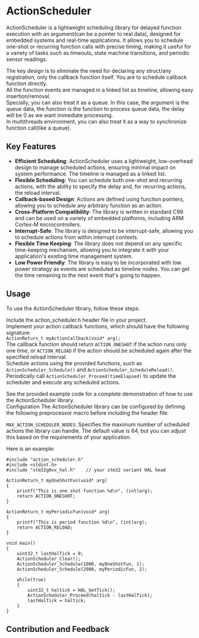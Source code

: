 # ActionScheduler
ActionScheduler is a lightweight scheduling library for delayed function execution with an argument(can be a pointer to real data), designed for embedded systems and real-time applications. It allows you to schedule one-shot or recurring function calls with precise timing, making it useful for a variety of tasks such as timeouts, state machine transitions, and periodic sensor readings.  

The key design is to eliminate the need for declaring any struct/any registration, only the callback function itself. You are to schedule callback function directly.  
All the function events are managed in a linked list as timeline, allowing easy insertion/removal.  
Specially, you can also treat it as a queue. In this case, the argument is the queue data, the function is the function to process queue data, the delay will be 0 as we want immediate processing.  
In multithreads environment, you can also treat it as a way to synchronize function call(like a queue).  

## Key Features

- **Efficient Scheduling**: ActionScheduler uses a lightweight, low-overhead design to manage scheduled actions, ensuring minimal impact on system performance. The timeline is managed as a linked list.  
- **Flexible Scheduling**: You can schedule both one-shot and recurring actions, with the ability to specify the delay and, for recurring actions, the reload interval.  
- **Callback-based Design**: Actions are defined using function pointers, allowing you to schedule any arbitrary function as an action.  
- **Cross-Platform Compatibility**: The library is written in standard C99 and can be used on a variety of embedded platforms, including ARM Cortex-M microcontrollers.  
- **Interrupt-Safe**: The library is designed to be interrupt-safe, allowing you to schedule actions from within interrupt contexts.  
- **Flexible Time Keeping**: The library does not depend on any specific time-keeping mechanism, allowing you to integrate it with your application's existing time management system.  
- **Low Power Friendly**: The library is easy to be incorporated with low power strategy as events are scheduled as timeline nodes. You can get the time remaining to the next event that's going to happen.  

## Usage
To use the ActionScheduler library, follow these steps:  

Include the action_scheduler.h header file in your project.  
Implement your action callback functions, which should have the following signature:  
`ActionReturn_t myActionCallback(void* arg);`  
The callback function should return `ACTION_ONESHOT` if the action runs only one time, or `ACTION_RELOAD` if the action should be scheduled again after the specified reload interval.  
Schedule actions using the provided functions, such as `ActionScheduler_Schedule()` and `ActionScheduler_ScheduleReload()`.  
Periodically call `ActionScheduler_Proceed(timeElapsed)` to update the scheduler and execute any scheduled actions.  

See the provided example code for a complete demonstration of how to use the ActionScheduler library.  
Configuration
The ActionScheduler library can be configured by defining the following preprocessor macro before including the header file:  

`MAX_ACTION_SCHEDULER_NODES`: Specifies the maximum number of scheduled actions the library can handle. The default value is 64, but you can adjust this based on the requirements of your application.  

Here is an example:
```
#include "action_scheduler.h"
#include <stdint.h>
#include "stm32g0xx_hal.h"    // your stm32 variant HAL head

ActionReturn_t myOneShotFun(void* arg)
{
    printf("This is one shot function %d\n", (int)arg);
    return ACTION_ONESHOT;
}

ActionReturn_t myPeriodicFun(void* arg)
{
    printf("This is period function %d\n", (int)arg);
    return ACTION_RELOAD;
}

void main()
{
    uint32_t lastHalTick = 0;
    ActionScheduler_Clear();
    ActionScheduler_Schedule(1000, myOneShotFun, 1);
    ActionScheduler_Schedule(2000, myPeriodicFun, 2);

    while(true)
    {
        uint32_t haltick = HAL_GetTick();
        ActionScheduler_Proceed(haltick - lastHalTick);
        lastHalTick = haltick;
    }
}
```

## Contribution and Feedback
